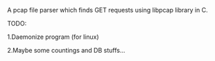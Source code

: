 A pcap file parser which finds GET requests using libpcap library in C.

TODO:


1.Daemonize program (for linux)


2.Maybe some countings and DB stuffs...
